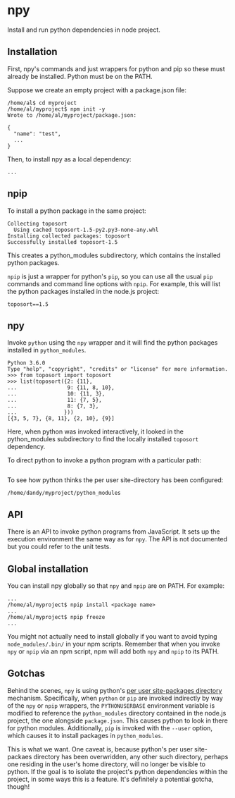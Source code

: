 # npy
Install and run python dependencies in node project.

## Installation

First, npy's commands and just wrappers for python and pip so these must already be installed. Python must be on the PATH.

Suppose we create an empty project with a package.json file:
```/home/al$ mkdir myproject
/home/al$ cd myproject
/home/al/myproject$ npm init -y
Wrote to /home/al/myproject/package.json:

{
  "name": "test",
  ...
}
```

Then, to install npy as a local dependency:
```/home/al/myproject$ npm install npy --save
...
```

## npip

To install a python package in the same project:
```/home/al/myproject$ node_modules/.bin/npip install toposort
Collecting toposort
  Using cached toposort-1.5-py2.py3-none-any.whl
Installing collected packages: toposort
Successfully installed toposort-1.5
```

This creates a python_modules subdirectory, which contains the installed python packages.

`npip` is just a wrapper for python's `pip`, so you can use all the usual `pip` commands and command line options with `npip`. For example, this will list the python packages installed in the node.js project:
```/home/al/myproject$ node_modules/.bin/npip freeze
toposort==1.5
```

## npy

Invoke `python` using the `npy` wrapper and it will find the python packages installed in `python_modules`.
```/home/al/myproject$ node_modules/.bin/npy
Python 3.6.0
Type "help", "copyright", "credits" or "license" for more information.
>>> from toposort import toposort
>>> list(toposort({2: {11},
...                9: {11, 8, 10},
...                10: {11, 3},
...                11: {7, 5},
...                8: {7, 3},
...               }))
[{3, 5, 7}, {8, 11}, {2, 10}, {9}]
```

Here, when python was invoked interactively, it looked in the python_modules subdirectory to find the locally installed `toposort` dependency.

To direct python to invoke a python program with a particular path:
```/home/al/myproject$ node_modules/.bin/npy <someprogram.py>
```

To see how python thinks the per user site-directory has been configured:
```> node_modules/.bin/npy -m site --user-base
/home/dandy/myproject/python_modules
```

## API

There is an API to invoke python programs from JavaScript. It sets up the execution environment the same way as for `npy`. The API is not documented but you could refer to the unit tests.

## Global installation

You can install npy globally so that `npy` and `npip` are on PATH. For example:
```/home/al/myproject$ npm install npy -g
...
/home/al/myproject$ npip install <package name>
...
/home/al/myproject$ npip freeze
...
```

You might not actually need to install globally if you want to avoid typing `node_modules/.bin/` in your npm scripts. Remember that when you invoke `npy` or `npip` via an npm script, npm will add both `npy` and `npip` to its PATH.

## Gotchas

Behind the scenes, `npy` is using python's [per user site-packages directory](https://www.python.org/dev/peps/pep-0370/) mechanism. Specifically, when `python` or `pip` are invoked indirectly by way of the `npy` or `npip` wrappers, the `PYTHONUSERBASE` environment variable is modified to reference the `python_modules` directory contained in the node.js project, the one alongside `package.json`. This causes python to look in there for python modules. Additionally, `pip` is invoked with the `--user` option, which causes it to install packages in `python_modules`.

This is what we want. One caveat is, because python's per user site-packaes directory has been overwridden, any other such directory, perhaps one residing in the user's home directory, will no longer be visible to python. If the goal is to isolate the project's python dependencies within the project, in some ways this is a feature. It's definitely a potential gotcha, though!